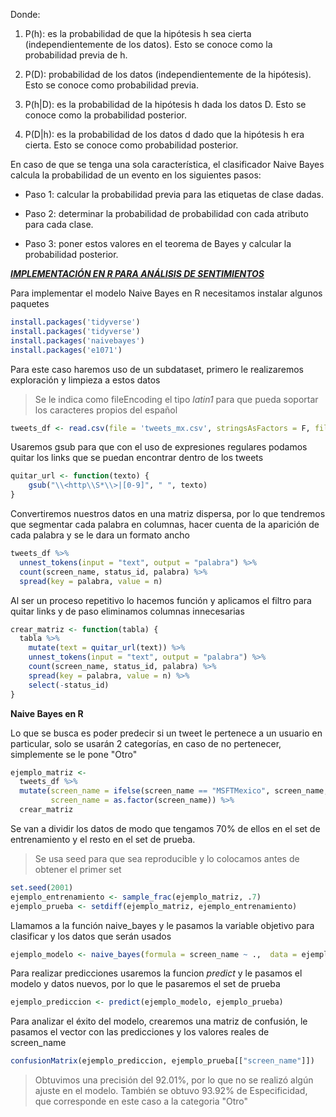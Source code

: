 Donde:

1. P(h): es la probabilidad de que la hipótesis h sea cierta (independientemente de los datos). Esto se conoce como la probabilidad previa de h.

2. P(D): probabilidad de los datos (independientemente de la hipótesis). Esto se conoce como probabilidad previa.

3. P(h|D): es la probabilidad de la hipótesis h dada los datos D. Esto se conoce como la probabilidad posterior.

4. P(D|h): es la probabilidad de los datos d dado que la hipótesis h era cierta. Esto se conoce como probabilidad posterior.

En caso de que se tenga una sola característica, el clasificador Naive Bayes calcula la probabilidad de un evento en los siguientes pasos:

* Paso 1: calcular la probabilidad previa para las etiquetas de clase dadas.

* Paso 2: determinar la probabilidad de probabilidad con cada atributo para cada clase.

* Paso 3: poner estos valores en el teorema de Bayes y calcular la probabilidad posterior.

<i><b><u> IMPLEMENTACIÓN EN R PARA ANÁLISIS DE SENTIMIENTOS</b></u></i>

Para implementar el modelo Naive Bayes en R necesitamos instalar algunos paquetes

```r
install.packages('tidyverse')
install.packages('tidyverse')
install.packages('naivebayes')
install.packages('e1071')
```

Para este caso haremos uso de un subdataset, primero le realizaremos exploración y limpieza a estos datos
>Se le indica como fileEncoding el tipo *latin1* para que pueda soportar los caracteres propios del español

```r
tweets_df <- read.csv(file = 'tweets_mx.csv', stringsAsFactors = F, fileEncoding = "latin1")
```

Usaremos gsub para que con el uso de expresiones regulares podamos quitar los links que se puedan encontrar dentro de los tweets

```r
quitar_url <- function(texto) {
    gsub("\\<http\\S*\\>|[0-9]", " ", texto)
}
```

Convertiremos nuestros datos en una matriz dispersa, por lo que tendremos que segmentar cada palabra en columnas, hacer cuenta de la aparición de cada palabra y se le dara un formato ancho

```r
tweets_df %>%
  unnest_tokens(input = "text", output = "palabra") %>%
  count(screen_name, status_id, palabra) %>%
  spread(key = palabra, value = n)
```

Al ser un proceso repetitivo lo hacemos función y aplicamos el filtro para quitar links y de paso eliminamos columnas innecesarias

```r
crear_matriz <- function(tabla) {
  tabla %>%
    mutate(text = quitar_url(text)) %>%
    unnest_tokens(input = "text", output = "palabra") %>%
    count(screen_name, status_id, palabra) %>%
    spread(key = palabra, value = n) %>%
    select(-status_id)
}
```
<b> Naive Bayes en R </b>

Lo que se busca es poder predecir si un tweet le pertenece a un usuario en particular, solo se usarán 2 categorías, en caso de no pertenecer, simplemente se le pone "Otro"

```r
ejemplo_matriz <-
  tweets_df %>%
  mutate(screen_name = ifelse(screen_name == "MSFTMexico", screen_name, "Otro"),
         screen_name = as.factor(screen_name)) %>%
  crear_matriz
```
Se van a dividir los datos de modo que tengamos 70% de ellos en el set de entrenamiento y el resto en el set de prueba. 
>Se usa seed para que sea reproducible y lo colocamos antes de obtener el primer set

```r
set.seed(2001)
ejemplo_entrenamiento <- sample_frac(ejemplo_matriz, .7)
ejemplo_prueba <- setdiff(ejemplo_matriz, ejemplo_entrenamiento)
```

Llamamos a la función naive_bayes y le pasamos la variable objetivo para clasificar y los datos que serán usados

```r
ejemplo_modelo <- naive_bayes(formula = screen_name ~ .,  data = ejemplo_entrenamiento)
```

Para realizar predicciones usaremos la funcion *predict* y le pasamos el modelo y datos nuevos, por lo que le pasaremos el set de prueba

```r
ejemplo_prediccion <- predict(ejemplo_modelo, ejemplo_prueba)
```
Para analizar el éxito del modelo, crearemos una matriz de confusión, le pasamos el vector con las predicciones y los valores reales de screen_name

```r
confusionMatrix(ejemplo_prediccion, ejemplo_prueba[["screen_name"]])
```
>Obtuvimos una precisión del 92.01%, por lo que no se realizó algún ajuste en el modelo. También se obtuvo 93.92% de Especificidad, que corresponde en este caso a la categoria "Otro"